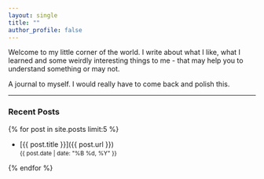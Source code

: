 ```yaml
---
layout: single
title: ""
author_profile: false
---
```


Welcome to my little corner of the world. I write about what I like,
what I learned and some weirdly interesting things to me - that may help you to understand something or may not.

A journal to myself. I would really have to come back and polish this.

---

### Recent Posts

{% for post in site.posts limit:5 %}

- [{{ post.title }}]({{ post.url }})  
  <small>{{ post.date | date: "%B %d, %Y" }}</small>

{% endfor %}
